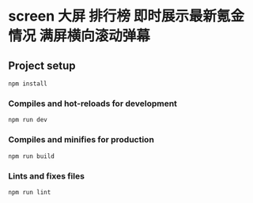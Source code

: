 # screen 大屏 排行榜 即时展示最新氪金情况 满屏横向滚动弹幕

## Project setup

```
npm install
```

### Compiles and hot-reloads for development

```
npm run dev
```

### Compiles and minifies for production

```
npm run build
```

### Lints and fixes files

```
npm run lint
```
